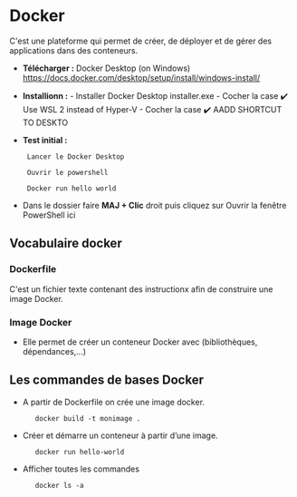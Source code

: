 # Docker

C'est une plateforme qui permet de créer, de déployer et de gérer des applications dans des conteneurs.

- **Télécharger :** Docker Desktop (on Windows) https://docs.docker.com/desktop/setup/install/windows-install/

- **Installionn :**
       - Installer Docker Desktop installer.exe
       - Cocher la case ✔️ Use WSL 2 instead of Hyper-V 
       - Cocher la case ✔️ AADD SHORTCUT TO DESKTO


- **Test initial :**

       Lancer le Docker Desktop
  
       Ouvrir le powershell

       Docker run hello world




- Dans le dossier faire **MAJ + Clic** droit puis cliquez sur Ouvrir la fenêtre PowerShell ici

## Vocabulaire docker

### Dockerfile
C'est un fichier texte contenant des instructionx afin de construire une image Docker.

### Image Docker
- Elle permet de créer un conteneur Docker avec (bibliothèques, dépendances,...) 

## Les commandes de bases Docker 

- A partir de Dockerfile on crée une image docker.

         docker build -t monimage .
  
- Créer et démarre un conteneur à partir d’une image.

         docker run hello-world

- Afficher toutes les commandes

         docker ls -a
